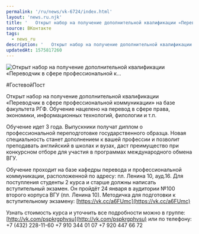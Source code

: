 ```yaml
---
permalink: '/ru/news/vk-6724/index.html'
layout: 'news.ru.njk'
title: '   Открыт набор на получение дополнительной квалификации «Переводчик в сфере профессиональной к…'
source: ВКонтакте
tags:
  - news_ru
description: '   Открыт набор на получение дополнительной квалификации «Переводчик в сфере профессиональной к…'
updatedAt: 1575817260
---
```

![   Открыт набор на получение дополнительной квалификации «Переводчик в сфере профессиональной к…](https://sun9-29.userapi.com/impg/c857624/v857624161/11c3a6/ZZuy6LnNWFU.jpg?size=1280x720&quality=96&sign=9b11184dcfc6beb0f8640738dbc525bd&c_uniq_tag=W2NX7uBLBrF7oeStQf1urcUi-MNk1UP9Xdwxb7GFaGo&type=album)

#ГостевойПост

Открыт набор на получение дополнительной квалификации «Переводчик в сфере профессиональной коммуникации» на базе факультета РГФ. Обучение нацелено на перевод в сфере права, экономики, информационных технологий, филологии и т.п.

Обучение идет 3 года. Выпускники получат диплом о профессиональной переподготовке государственного образца. Новая специальность станет дополнением к вашей профессии и позволит преподавать английский в школах и вузах, даст преимущество при конкурсном отборе для участия в программах международного обмена ВГУ.

Обучение проходит на базе кафедры перевода и профессиональной коммуникации, расположенной по адресу: пл. Ленина 10, ауд.16.
Для поступления студенты 2 курса и старше должны написать вступительный экзамен.
Он пройдёт 24 января в аудитории №100 второго корпуса ВГУ (пл. Ленина 10).
Методичка для подготовки к вступительному экзамену: [https://vk.cc/a6FUmc](https://vk.cc/a6FUmc)

Узнать стоимость курса и уточнить все подробности можно в группе: [http://vk.com/pspkrgphvsu](http://vk.com/pspkrgphvsu) или по телефону:
+7 (432) 228-11-60
+7 910 344 01 07
+7 920 447 66 72
